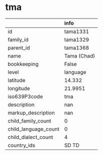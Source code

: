 # tma
|                      | info        |
|:---------------------|:------------|
| id                   | tama1331    |
| family_id            | tama1329    |
| parent_id            | tama1368    |
| name                 | Tama (Chad) |
| bookkeeping          | False       |
| level                | language    |
| latitude             | 14.332      |
| longitude            | 21.9951     |
| iso639P3code         | tma         |
| description          | nan         |
| markup_description   | nan         |
| child_family_count   | 0           |
| child_language_count | 0           |
| child_dialect_count  | 4           |
| country_ids          | SD TD       |